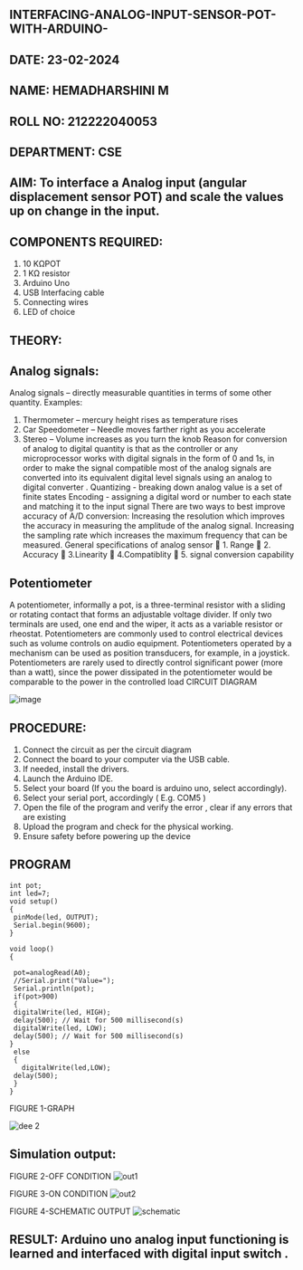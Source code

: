 ## INTERFACING-ANALOG-INPUT-SENSOR-POT-WITH-ARDUINO-
## DATE: 23-02-2024
## NAME: HEMADHARSHINI M
## ROLL NO: 212222040053
## DEPARTMENT: CSE

## AIM:  To interface a Analog  input (angular displacement sensor POT) and scale the values up on change in the input.


## COMPONENTS REQUIRED:
1.	10 KΩPOT
2.	1 KΩ resistor 
3.	Arduino Uno 
4.	USB Interfacing cable 
5.	Connecting wires 
6.	LED of choice 


## THEORY: 

## Analog signals:

Analog signals – directly measurable quantities in terms of some other quantity.
Examples:
1. Thermometer – mercury height rises as temperature rises
2. Car Speedometer – Needle moves farther right as you accelerate
3. Stereo – Volume increases as you turn the knob
Reason for conversion of analog to digital quantity is that as the controller or any microprocessor works with digital signals in the form of 0 and 1s, in order to make the signal compatible  most of the analog signals are converted into its equivalent digital level signals using an analog to digital converter .
Quantizing - breaking down analog value is a set of finite states
Encoding - assigning a digital word or number to each state and matching it to the input signal
 There are two ways to best improve accuracy of A/D conversion:
Increasing the resolution which improves the accuracy in measuring the amplitude of the analog signal.
Increasing the sampling rate which increases the maximum frequency that can be measured.
General specifications of analog sensor
	1. Range
	2. Accuracy
	3.Linearity
	4.Compatiblity
	5. signal conversion capability

## Potentiometer
A potentiometer, informally a pot, is a three-terminal resistor with a sliding or rotating contact that forms an adjustable voltage divider. If only two terminals are used, one end and the wiper, it acts as a variable resistor or rheostat.
Potentiometers are commonly used to control electrical devices such as volume controls on audio equipment. Potentiometers operated by a mechanism can be used as position transducers, for example, in a joystick. Potentiometers are rarely used to directly control significant power (more than a watt), since the power dissipated in the potentiometer would be comparable to the power in the controlled load
CIRCUIT DIAGRAM





![image](https://user-images.githubusercontent.com/36288975/163530788-eec3cdc3-95e8-4d2d-8349-6d0ea4c9439c.png)



## PROCEDURE:

1.	Connect the circuit as per the circuit diagram 
2.	Connect the board to your computer via the USB cable.
3.	If needed, install the drivers.
4.	Launch the Arduino IDE.
5.	Select your board (If you the board is arduino uno, select accordingly).
6.	Select your serial port, accordingly ( E.g. COM5 )
7.	Open the file of the program  and verify the error , clear if any errors that are existing 
8.	Upload the program and check for the physical working. 
9.	Ensure safety before powering up the device 



## PROGRAM 
 ```
int pot;
int led=7;
void setup()
{
  pinMode(led, OUTPUT);
  Serial.begin(9600);
}

void loop()
{
  
  pot=analogRead(A0);
  //Serial.print("Value=");
  Serial.println(pot);
  if(pot>900)
  {
  digitalWrite(led, HIGH);
  delay(500); // Wait for 500 millisecond(s)
  digitalWrite(led, LOW);
  delay(500); // Wait for 500 millisecond(s)
}
  else
  {
    digitalWrite(led,LOW);
  delay(500);
  }
}  
```

FIGURE 1-GRAPH

![dee 2](https://github.com/HemadharshiniMurugan/EXPERIMENT-NO--02-INTERFACING-ANALOG-INPUT-SENSOR-POT-WITH-ARDUINO-/assets/119404809/0d791a26-b048-4790-8531-4a89fdb8cd5b)



## Simulation output:

FIGURE 2-OFF CONDITION
![out1](https://github.com/HemadharshiniMurugan/EXPERIMENT-NO--02-INTERFACING-ANALOG-INPUT-SENSOR-POT-WITH-ARDUINO-/assets/119404809/6cd9e74a-5028-4370-9491-917c36ee0027)


FIGURE 3-ON CONDITION
![out2](https://github.com/HemadharshiniMurugan/EXPERIMENT-NO--02-INTERFACING-ANALOG-INPUT-SENSOR-POT-WITH-ARDUINO-/assets/119404809/c47fcd94-e06a-4315-af90-3992a8c42cb8)


FIGURE 4-SCHEMATIC OUTPUT
![schematic](https://github.com/HemadharshiniMurugan/EXPERIMENT-NO--02-INTERFACING-ANALOG-INPUT-SENSOR-POT-WITH-ARDUINO-/assets/119404809/7dfaa820-196c-441d-b4f0-290ea9698262)










## RESULT: Arduino uno analog input functioning is learned and interfaced with digital input switch .
